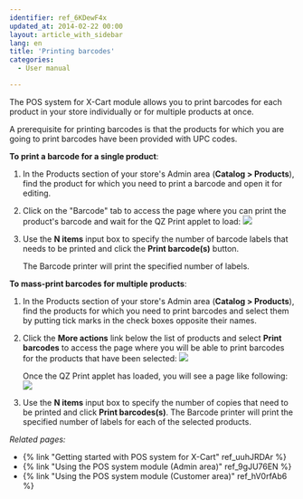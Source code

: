 ```yaml
---
identifier: ref_6KDewF4x
updated_at: 2014-02-22 00:00
layout: article_with_sidebar
lang: en
title: 'Printing barcodes'
categories:
  - User manual

---
```



The POS system for X-Cart module allows you to print barcodes for each product in your store individually or for multiple products at once.

A prerequisite for printing barcodes is that the products for which you are going to print barcodes have been provided with UPC codes.

**To print a barcode for a single product**:

1.  In the Products section of your store's Admin area (**Catalog > Products**), find the product for which you need to print a barcode and open it for editing.
2.  Click on the "Barcode" tab to access the page where you can print the product's barcode and wait for the QZ Print applet to load:
    ![]({{site.baseurl}}/attachments/7504442/7602283.png)
3.  Use the **N items** input box to specify the number of barcode labels that needs to be printed and click the **Print barcode(s)** button. 

    The Barcode printer will print the specified number of labels.

**To mass-print barcodes for multiple products**:

1.  In the Products section of your store's Admin area (**Catalog > Products**), find the products for which you need to print barcodes and select them by putting tick marks in the check boxes opposite their names. 
2.  Click the **More actions** link below the list of products and select **Print barcodes** to access the page where you will be able to print barcodes for the products that have been selected:
    ![]({{site.baseurl}}/attachments/7504442/7602284.png)

    Once the QZ Print applet has loaded, you will see a page like following:
    ![]({{site.baseurl}}/attachments/7504442/7602285.png)

3.  Use the **N items** input box to specify the number of copies that need to be printed and click **Print barcodes(s)**.
    The Barcode printer will print the specified number of labels for each of the selected products.

_Related pages:_

*   {% link "Getting started with POS system for X-Cart" ref_uuhJRDAr %}
*   {% link "Using the POS system module (Admin area)" ref_9gJU76EN %}
*   {% link "Using the POS system module (Customer area)" ref_hV0rfAb6 %}
